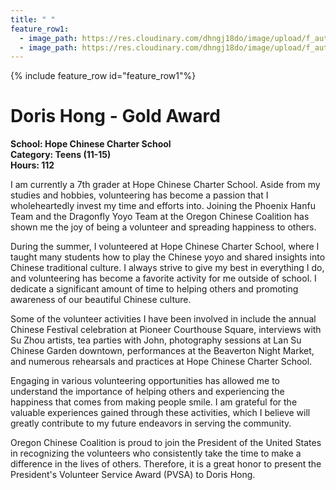 ```yaml
---
title: " "
feature_row1:
  - image_path: https://res.cloudinary.com/dhngj18do/image/upload/f_auto,q_auto/v1/images/pvsa/2023_Doris_Hong
  - image_path: https://res.cloudinary.com/dhngj18do/image/upload/f_auto,q_auto/v1/images/activities/year_2023
---
```


{% include feature_row id="feature_row1"%}

# Doris Hong - Gold Award

**School: Hope Chinese Charter School**  
**Category: Teens (11-15)**  
**Hours: 112**  

I am currently a 7th grader at Hope Chinese Charter School. Aside from my studies and hobbies, volunteering has become a passion that I wholeheartedly invest my time and efforts into. Joining the Phoenix Hanfu Team and the Dragonfly Yoyo Team at the Oregon Chinese Coalition has shown me the joy of being a volunteer and spreading happiness to others.

During the summer, I volunteered at Hope Chinese Charter School, where I taught many students how to play the Chinese yoyo and shared insights into Chinese traditional culture. I always strive to give my best in everything I do, and volunteering has become a favorite activity for me outside of school. I dedicate a significant amount of time to helping others and promoting awareness of our beautiful Chinese culture.

Some of the volunteer activities I have been involved in include the annual Chinese Festival celebration at Pioneer Courthouse Square, interviews with Su Zhou artists, tea parties with John, photography sessions at Lan Su Chinese Garden downtown, performances at the Beaverton Night Market, and numerous rehearsals and practices at Hope Chinese Charter School.

Engaging in various volunteering opportunities has allowed me to understand the importance of helping others and experiencing the happiness that comes from making people smile. I am grateful for the valuable experiences gained through these activities, which I believe will greatly contribute to my future endeavors in serving the community.

Oregon Chinese Coalition is proud to join the President of the United States in recognizing the volunteers who consistently take the time to make a difference in the lives of others. Therefore, it is a great honor to present the President's Volunteer Service Award (PVSA) to Doris Hong.
